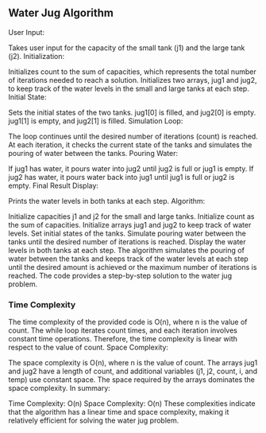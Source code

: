 ## Water Jug Algorithm

User Input:

Takes user input for the capacity of the small tank (j1) and the large tank (j2).
Initialization:

Initializes count to the sum of capacities, which represents the total number of iterations needed to reach a solution.
Initializes two arrays, jug1 and jug2, to keep track of the water levels in the small and large tanks at each step.
Initial State:

Sets the initial states of the two tanks.
jug1[0] is filled, and jug2[0] is empty.
jug1[1] is empty, and jug2[1] is filled.
Simulation Loop:

The loop continues until the desired number of iterations (count) is reached.
At each iteration, it checks the current state of the tanks and simulates the pouring of water between the tanks.
Pouring Water:

If jug1 has water, it pours water into jug2 until jug2 is full or jug1 is empty.
If jug2 has water, it pours water back into jug1 until jug1 is full or jug2 is empty.
Final Result Display:

Prints the water levels in both tanks at each step.
Algorithm:

Initialize capacities j1 and j2 for the small and large tanks.
Initialize count as the sum of capacities.
Initialize arrays jug1 and jug2 to keep track of water levels.
Set initial states of the tanks.
Simulate pouring water between the tanks until the desired number of iterations is reached.
Display the water levels in both tanks at each step.
The algorithm simulates the pouring of water between the tanks and keeps track of the water levels at each step until the desired amount is achieved or the maximum number of iterations is reached. The code provides a step-by-step solution to the water jug problem.

### Time Complexity

The time complexity of the provided code is O(n), where n is the value of count.
The while loop iterates count times, and each iteration involves constant time operations.
Therefore, the time complexity is linear with respect to the value of count.
Space Complexity:

The space complexity is O(n), where n is the value of count.
The arrays jug1 and jug2 have a length of count, and additional variables (j1, j2, count, i, and temp) use constant space.
The space required by the arrays dominates the space complexity.
In summary:

Time Complexity: O(n)
Space Complexity: O(n)
These complexities indicate that the algorithm has a linear time and space complexity, making it relatively efficient for solving the water jug problem.
